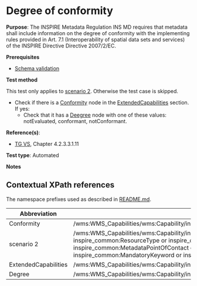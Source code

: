 # Degree of conformity

**Purpose**: The INSPIRE Metadata Regulation INS MD requires that metadata shall include information on the degree of conformity with the implementing rules provided in Art. 7.1 (Interoperability of spatial data sets and services) of the INSPIRE Directive Directive 2007/2/EC.

**Prerequisites**

* [Schema validation](http://inspire.ec.europa.eu/id/ats/view-service/3.11/iso-19128/schema-validation)

**Test method**

This test only applies to [scenario 2](#scenario-2). Otherwise the test case is skipped.

* Check if there is a [Conformity](#Conformity) node in the [ExtendedCapabilities](#ExtendedCapabilities) section. If yes:
  * Check that it has a [Deegree](#Degree) node with one of these values: notEvaluated, conformant, notConformant.

**Reference(s)**:

* [TG VS](http://inspire.ec.europa.eu/id/ats/view-service/3.11/iso-19128/README#ref_TG_VS), Chapter 4.2.3.3.1.11

**Test type**: Automated

**Notes**

## Contextual XPath references

The namespace prefixes used as described in [README.md](http://inspire.ec.europa.eu/id/ats/view-service/3.11/iso-19128/README#namespaces).

Abbreviation                                               |  XPath expression
---------------------------------------------------------- | -------------------------------------------------------------------------
Conformity <a name="Conformity"></a> | /wms:WMS_Capabilities/wms:Capability/inspire_vs:ExtendedCapabilities/inspire_common:Conformity
scenario 2 <a name="scenario-2"/> | /wms:WMS_Capabilities/wms:Capability/inspire_vs:ExtendedCapabilities[inspire_common:ResourceLocator or inspire_common:ResourceType or inspire_common:TemporalReference or inspire_common:Conformity or inspire_common:MetadataPointOfContact or inspire_common:MetadataDate or inspire_common:SpatialDataServiceType or inspire_common:MandatoryKeyword or inspire_common:Keyword]
ExtendedCapabilities <a name="ExtendedCapabilities"></a> | /wms:WMS_Capabilities/wms:Capability/inspire_vs:ExtendedCapabilities
Degree <a name="Degree"></a> | /wms:WMS_Capabilities/wms:Capability/inspire_vs:ExtendedCapabilities/inspire_common:Conformity/inspire_common:Degree

